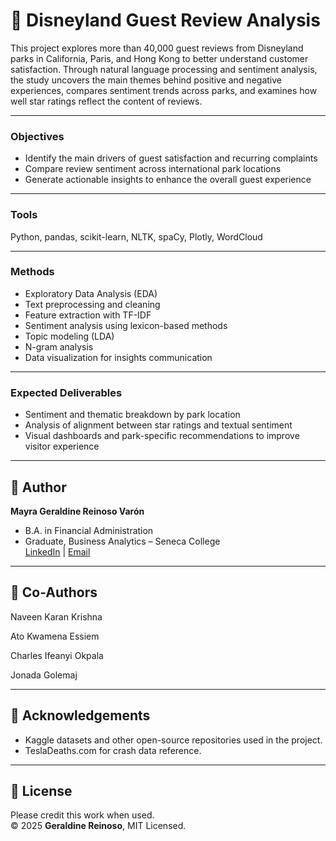# 🏰 Disneyland Guest Review Analysis  

This project explores more than 40,000 guest reviews from Disneyland parks in California, Paris, and Hong Kong to better understand customer satisfaction. Through natural language processing and sentiment analysis, the study uncovers the main themes behind positive and negative experiences, compares sentiment trends across parks, and examines how well star ratings reflect the content of reviews.  

---

### Objectives  
- Identify the main drivers of guest satisfaction and recurring complaints  
- Compare review sentiment across international park locations  
- Generate actionable insights to enhance the overall guest experience  

---

### Tools  
Python, pandas, scikit-learn, NLTK, spaCy, Plotly, WordCloud  

---

### Methods  
- Exploratory Data Analysis (EDA)  
- Text preprocessing and cleaning  
- Feature extraction with TF-IDF  
- Sentiment analysis using lexicon-based methods  
- Topic modeling (LDA)  
- N-gram analysis  
- Data visualization for insights communication  

---

### Expected Deliverables  
- Sentiment and thematic breakdown by park location  
- Analysis of alignment between star ratings and textual sentiment  
- Visual dashboards and park-specific recommendations to improve visitor experience  

---

## 👤 Author
**Mayra Geraldine Reinoso Varón**  
- B.A. in Financial Administration  
- Graduate, Business Analytics – Seneca College  
[LinkedIn](https://www.linkedin.com/in/geraldine-reinoso/) | [Email](mailto:geraldine.reinosov@gmail.com)  

---

## 👤 Co-Authors
Naveen Karan Krishna

Ato Kwamena Essiem

Charles Ifeanyi Okpala

Jonada Golemaj

---

## 🙌 Acknowledgements
- Kaggle datasets and other open-source repositories used in the project.  
- TeslaDeaths.com for crash data reference.  

---

## 📄 License
Please credit this work when used.  
© 2025 **Geraldine Reinoso**, MIT Licensed.  
